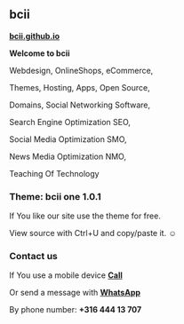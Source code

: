 ## <strong>bcii</strong>
<a href="https://bcii.github.io/"><strong>bcii.github.io</strong></a>
  
<strong>Welcome to bcii</strong>

Webdesign, OnlineShops, eCommerce,

Themes, Hosting, Apps, Open Source,

Domains, Social Networking Software,

Search Engine Optimization SEO,

Social Media Optimization SMO,

News Media Optimization NMO,

Teaching Of Technology

### <strong>Theme: bcii one 1.0.1</strong>
If You like our site use the theme for free.

View source with Ctrl+U and copy/paste it. ☺

### <strong>Contact us</strong>
If You use a mobile device <a href="tel:31644413707"><strong>Call</strong></a>

Or send a message with <a href="https://wa.me/31644413707" target="_blank" rel="noopener"><strong>WhatsApp</strong></a>

By phone number: <strong>+316 444 13 707</strong>
